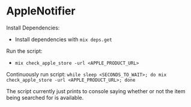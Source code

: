 # AppleNotifier

Install Dependencies:
  * Install dependencies with `mix deps.get`

Run the script:
  * `mix check_apple_store -url <APPLE_PRODUCT_URL>`

Continuously run script:
  `while sleep <SECONDS_TO_WAIT>; do mix check_apple_store -url <APPLE_PRODUCT_URL>; done`

The script currently just prints to console saying whether or not the item
being searched for is available.
